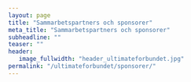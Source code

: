 ```yaml
---
layout: page
title: "Sammarbetspartners och sponsorer"
meta_title: "Sammarbetspartners och sponsorer"
subheadline: ""
teaser: ""
header:
   image_fullwidth: "header_ultimateforbundet.jpg"
permalink: "/ultimateforbundet/sponsorer/"
---
```

